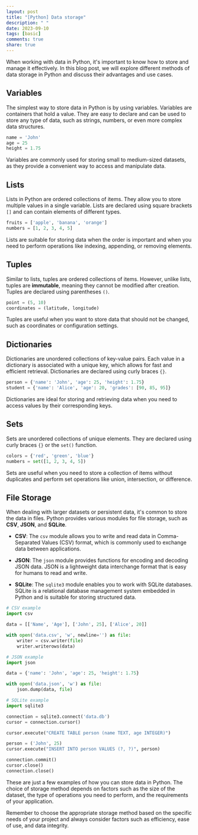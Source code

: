 ```yaml
---
layout: post
title: "[Python] Data storage"
description: " "
date: 2023-09-10
tags: [basic]
comments: true
share: true
---
```


When working with data in Python, it's important to know how to store and manage it effectively. In this blog post, we will explore different methods of data storage in Python and discuss their advantages and use cases.

## Variables

The simplest way to store data in Python is by using variables. Variables are containers that hold a value. They are easy to declare and can be used to store any type of data, such as strings, numbers, or even more complex data structures.

```python
name = 'John'
age = 25
height = 1.75
```

Variables are commonly used for storing small to medium-sized datasets, as they provide a convenient way to access and manipulate data.

## Lists

Lists in Python are ordered collections of items. They allow you to store multiple values in a single variable. Lists are declared using square brackets `[]` and can contain elements of different types.

```python
fruits = ['apple', 'banana', 'orange']
numbers = [1, 2, 3, 4, 5]
```

Lists are suitable for storing data when the order is important and when you need to perform operations like indexing, appending, or removing elements.

## Tuples

Similar to lists, tuples are ordered collections of items. However, unlike lists, tuples are **immutable**, meaning they cannot be modified after creation. Tuples are declared using parentheses `()`.

```python
point = (5, 10)
coordinates = (latitude, longitude)
```

Tuples are useful when you want to store data that should not be changed, such as coordinates or configuration settings.

## Dictionaries

Dictionaries are unordered collections of key-value pairs. Each value in a dictionary is associated with a unique key, which allows for fast and efficient retrieval. Dictionaries are declared using curly braces `{}`.

```python
person = {'name': 'John', 'age': 25, 'height': 1.75}
student = {'name': 'Alice', 'age': 20, 'grades': [90, 85, 95]}
```

Dictionaries are ideal for storing and retrieving data when you need to access values by their corresponding keys.

## Sets

Sets are unordered collections of unique elements. They are declared using curly braces `{}` or the `set()` function.

```python
colors = {'red', 'green', 'blue'}
numbers = set([1, 2, 3, 4, 5])
```

Sets are useful when you need to store a collection of items without duplicates and perform set operations like union, intersection, or difference.

## File Storage

When dealing with larger datasets or persistent data, it's common to store the data in files. Python provides various modules for file storage, such as **CSV**, **JSON**, and **SQLite**.

- **CSV**: The `csv` module allows you to write and read data in Comma-Separated Values (CSV) format, which is commonly used to exchange data between applications.

- **JSON**: The `json` module provides functions for encoding and decoding JSON data. JSON is a lightweight data interchange format that is easy for humans to read and write.

- **SQLite**: The `sqlite3` module enables you to work with SQLite databases. SQLite is a relational database management system embedded in Python and is suitable for storing structured data.

```python
# CSV example
import csv

data = [['Name', 'Age'], ['John', 25], ['Alice', 20]]

with open('data.csv', 'w', newline='') as file:
    writer = csv.writer(file)
    writer.writerows(data)
```

```python
# JSON example
import json

data = {'name': 'John', 'age': 25, 'height': 1.75}

with open('data.json', 'w') as file:
    json.dump(data, file)
```

```python
# SQLite example
import sqlite3

connection = sqlite3.connect('data.db')
cursor = connection.cursor()

cursor.execute("CREATE TABLE person (name TEXT, age INTEGER)")

person = ('John', 25)
cursor.execute("INSERT INTO person VALUES (?, ?)", person)

connection.commit()
cursor.close()
connection.close()
```

These are just a few examples of how you can store data in Python. The choice of storage method depends on factors such as the size of the dataset, the type of operations you need to perform, and the requirements of your application.

Remember to choose the appropriate storage method based on the specific needs of your project and always consider factors such as efficiency, ease of use, and data integrity.